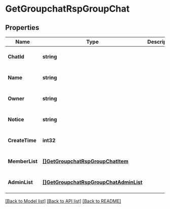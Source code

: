 # GetGroupchatRspGroupChat

## Properties
Name | Type | Description | Notes
------------ | ------------- | ------------- | -------------
**ChatId** | **string** |  | [optional] [default to null]
**Name** | **string** |  | [optional] [default to null]
**Owner** | **string** |  | [optional] [default to null]
**Notice** | **string** |  | [optional] [default to null]
**CreateTime** | **int32** |  | [optional] [default to null]
**MemberList** | [**[]GetGroupchatRspGroupChatItem**](GetGroupchatRspGroupChatItem.md) |  | [optional] [default to null]
**AdminList** | [**[]GetGroupchatRspGroupChatAdminList**](GetGroupchatRspGroupChatAdminList.md) |  | [optional] [default to null]

[[Back to Model list]](../README.md#documentation-for-models) [[Back to API list]](../README.md#documentation-for-api-endpoints) [[Back to README]](../README.md)


